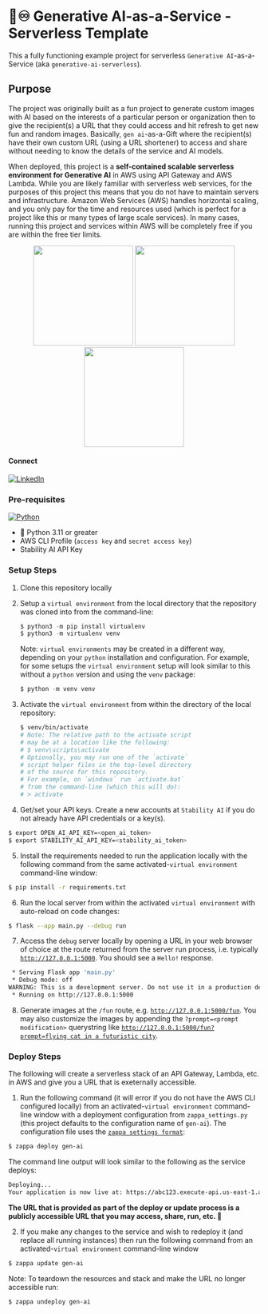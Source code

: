 # 🎁♾️ Generative AI-as-a-Service - Serverless Template 

This a fully functioning example project for serverless `Generative AI`-as-a-Service (aka `generative-ai-serverless`).

## Purpose

The project was originally built as a fun project to generate custom images with AI based on the interests of a particular person or organization then to give the recipient(s) a URL that they could access and hit refresh to get new fun and random images. Basically, `gen ai`-as-a-Gift where the recipient(s) have their own custom URL (using a URL shortener) to access and share without needing to know the details of the service and AI models.

When deployed, this project is a **self-contained scalable serverless environment for Generative AI** in AWS using API Gateway and AWS Lambda. While you are likely familiar with serverless web services, for the purposes of this project this means that you do not have to maintain servers and infrastructure. Amazon Web Services (AWS) handles horizontal scaling, and you only pay for the time and resources used (which is perfect for a project like this or many types of large scale services). In many cases, running this project and services within AWS will be completely free if you are within the free tier limits.

<p align="center">
	<img src="https://github.com/jgill333/generative-ai-serverless/assets/3399813/f0e509af-f866-47d2-b0c1-ec9c9db7827e" width="200">
	<img src="https://github.com/jgill333/generative-ai-serverless/assets/3399813/8eab6195-2c3d-47b8-9a9c-af32e8cd2525" width="200">
	<img src="https://github.com/jgill333/generative-ai-serverless/assets/3399813/af6ddaca-0272-4bdf-9ae7-51f2d6db4220" width="200">
</p>


#### Connect

[![LinkedIn][LinkedIn]][Linkedin-url]


### Pre-requisites

[![Python][Python]][python-url]

- 🐍 Python 3.11 or greater
- AWS CLI Profile (`access key` and `secret access key`)
- Stability AI API Key

### Setup Steps 

1. Clone this repository locally
2. Setup a `virtual environment` from the local directory that the repository was cloned into from the command-line: 
	```python
	$ python3 -m pip install virtualenv
	$ python3 -m virtualenv venv
	```

	Note: `virtual environments` may be created in a different way, depending on your `python` installation and configuration. For example, for some setups the `virtual environment` setup will look similar to this without a `python` version and using the `venv` package: 

	```python
	$ python -m venv venv
	```

3. Activate the `virtual environment` from within the directory of the local repository:
	```bash
	$ venv/bin/activate 
	# Note: The relative path to the activate script
	# may be at a location like the following: 
	# $ venv\scripts\activate 
	# Optionally, you may run one of the `activate` 
	# script helper files in the top-level directory
	# of the source for this repository. 
	# For example, on `windows` run `activate.bat` 
	# from the command-line (which this will do): 
	# > activate
	```

4. Get/set your API keys. Create a new accounts at `Stability AI` if you do not already have API credentials or a key(s).

```bash
$ export OPEN_AI_API_KEY=<open_ai_token>
$ export STABILITY_AI_API_KEY=<stability_ai_token>
```

5. Install the requirements needed to run the application locally with the following command from the same activated-`virtual environment` command-line window:
```bash
$ pip install -r requirements.txt
```

6. Run the local server from within the activated `virtual environment` with auto-reload on code changes:
```bash
$ flask --app main.py --debug run
```

7. Access the `debug` server locally by opening a URL in your web browser of choice at the route returned from the server run process, i.e. typically [`http://127.0.0.1:5000`](http://127.0.0.1:5000). You should see a `Hello!` response.

```bash
 * Serving Flask app 'main.py'
 * Debug mode: off
WARNING: This is a development server. Do not use it in a production deployment. Use a production WSGI server instead.
 * Running on http://127.0.0.1:5000
 ```

 8. Generate images at the `/fun` route, e.g. [`http://127.0.0.1:5000/fun`](http://127.0.0.1:5000/fun). You may also customize the images by appending the `?prompt=<prompt modification>` querystring like [`http://127.0.0.1:5000/fun?prompt=flying cat in a futuristic city`](http://127.0.0.1:5000/fun?prompt=flying%20cat%20in%20a%20futuristic%20city).

### Deploy Steps

The following will create a serverless stack of an API Gateway, Lambda, etc. in AWS and give you a URL that is exeternally accessible. 

1. Run the following command (it will error if you do not have the AWS CLI configured locally) from an activated-`virtual environment` command-line window with a deployment configuration from `zappa_settings.py` (this project defaults to the configuration name of `gen-ai`). The configuration file uses the [`zappa settings format`](https://github.com/zappa/Zappa):

```bash
$ zappa deploy gen-ai
```
The command line output will look similar to the following as the service deploys: 
```bash
Deploying...
Your application is now live at: https://abc123.execute-api.us-east-1.amazonaws.com/gen-ai
```

**The URL that is provided as part of the deploy or update process is a publicly accessible URL that you may access, share, run, etc. 🎉**

2. If you make any changes to the service and wish to redeploy it (and replace all running instances) then run the following command from an activated-`virtual environment` command-line window
```bash
$ zappa update gen-ai
```

Note: To teardown the resources and stack and make the URL no longer accessible run:
```bash
$ zappa undeploy gen-ai
```

<!-- Markdown Reference Links -->
<!-- https://www.markdownguide.org/basic-syntax/#reference-style-links -->
[Python]: https://img.shields.io/badge/Python-ffdf76?style=for-the-badge&logo=python&logoColor=#004d7a
[python-url]: https://www.python.org/
[LinkedIn]: https://img.shields.io/badge/LinkedIn-0077B5?style=for-the-badge&logo=linkedin&logoColor=#ffffff
[linkedin-url]: https://www.linkedin.com/in/jonathangill1/